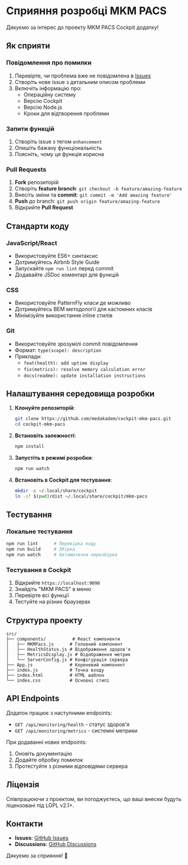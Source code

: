 # Сприяння розробці MKM PACS

Дякуємо за інтерес до проекту MKM PACS Cockpit додатку! 

## Як сприяти

### Повідомлення про помилки

1. Перевірте, чи проблема вже не повідомлена в [Issues](https://github.com/medakadem/cockpit-mkm-pacs/issues)
2. Створіть нове issue з детальним описом проблеми
3. Включіть інформацію про:
   - Операційну систему
   - Версію Cockpit
   - Версію Node.js
   - Кроки для відтворення проблеми

### Запити функцій

1. Створіть issue з тегом `enhancement`
2. Опишіть бажану функціональність
3. Поясніть, чому ця функція корисна

### Pull Requests

1. **Fork** репозиторій
2. Створіть **feature branch**: `git checkout -b feature/amazing-feature`
3. Внесіть зміни та **commit**: `git commit -m 'Add amazing feature'`
4. **Push** до branch: `git push origin feature/amazing-feature`
5. Відкрийте **Pull Request**

## Стандарти коду

### JavaScript/React
- Використовуйте ES6+ синтаксис
- Дотримуйтесь Airbnb Style Guide
- Запускайте `npm run lint` перед commit
- Додавайте JSDoc коментарі для функцій

### CSS
- Використовуйте PatternFly класи де можливо
- Дотримуйтесь BEM методології для кастомних класів
- Мінімізуйте використання inline стилів

### Git
- Використовуйте зрозумілі commit повідомлення
- Формат: `type(scope): description`
- Приклади:
  - `feat(health): add uptime display`
  - `fix(metrics): resolve memory calculation error`
  - `docs(readme): update installation instructions`

## Налаштування середовища розробки

1. **Клонуйте репозиторій**:
   ```bash
   git clone https://github.com/medakadem/cockpit-mkm-pacs.git
   cd cockpit-mkm-pacs
   ```

2. **Встановіть залежності**:
   ```bash
   npm install
   ```

3. **Запустіть в режимі розробки**:
   ```bash
   npm run watch
   ```

4. **Встановіть в Cockpit для тестування**:
   ```bash
   mkdir -p ~/.local/share/cockpit
   ln -sf $(pwd)/dist ~/.local/share/cockpit/mkm-pacs
   ```

## Тестування

### Локальне тестування
```bash
npm run lint      # Перевірка коду
npm run build     # Збірка
npm run watch     # Автоматична перезбірка
```

### Тестування в Cockpit
1. Відкрийте `https://localhost:9090`
2. Знайдіть "MKM PACS" в меню
3. Перевірте всі функції
4. Тестуйте на різних браузерах

## Структура проекту

```
src/
├── components/          # React компоненти
│   ├── MKMPacs.js      # Головний компонент
│   ├── HealthStatus.js # Відображення здоров'я
│   ├── MetricsDisplay.js # Відображення метрик
│   └── ServerConfig.js # Конфігурація сервера
├── App.js              # Кореневий компонент
├── index.js            # Точка входу
├── index.html          # HTML шаблон
└── index.css           # Основні стилі
```

## API Endpoints

Додаток працює з наступними endpoints:
- `GET /api/monitoring/health` - статус здоров'я
- `GET /api/monitoring/metrics` - системні метрики

При додаванні нових endpoints:
1. Оновіть документацію
2. Додайте обробку помилок
3. Протестуйте з різними відповідями сервера

## Ліцензія

Співпрацюючи з проектом, ви погоджуєтесь, що ваші внески будуть ліцензовані під LGPL v2.1+.

## Контакти

- **Issues**: [GitHub Issues](https://github.com/medakadem/cockpit-mkm-pacs/issues)
- **Discussions**: [GitHub Discussions](https://github.com/medakadem/cockpit-mkm-pacs/discussions)

Дякуємо за сприяння! 🚀 